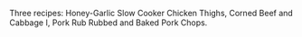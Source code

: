Three recipes:
Honey-Garlic Slow Cooker Chicken Thighs,
Corned Beef and Cabbage I,
Pork Rub Rubbed and Baked Pork Chops.